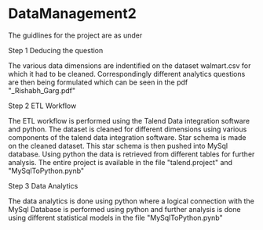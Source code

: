# DataManagement2

The guidlines for the project are as under

Step 1 Deducing the question

The various data dimensions are indentified on the dataset walmart.csv for which it had to be cleaned. Correspondingly different analytics questions are then being formulated which can be seen in the pdf "_Rishabh_Garg.pdf"

Step 2 ETL Workflow

The ETL workflow is performed using the Talend Data integration software and python. The dataset is cleaned for different dimensions using various components of the talend data integration software. Star schema is made on the cleaned dataset. This star schema is then pushed into MySql database. Using python the data is retrieved from different tables for further analysis. The entire project is available in the file "talend.project" and "MySqlToPython.pynb"

Step 3 Data Analytics

The data analytics is done using python where a logical connection with the MySql Database is performed using python and further analysis is done using different statistical models in the file "MySqlToPython.pynb"
